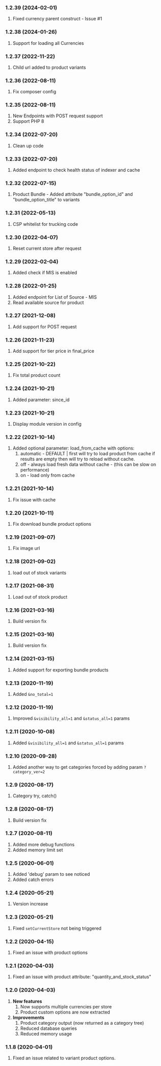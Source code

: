 ### 1.2.39 (2024-02-01)
  1. Fixed currency parent construct - Issue #1

### 1.2.38 (2024-01-26)
  1. Support for loading all Currencies

### 1.2.37 (2022-11-22)
  1. Child url added to product variants

### 1.2.36 (2022-08-11)
  1. Fix composer config

### 1.2.35 (2022-08-11)
  1. New Endpoints with POST request support
  2. Support PHP 8

### 1.2.34 (2022-07-20)
  1. Clean up code

### 1.2.33 (2022-07-20)
  1. Added endpoint to check health status of indexer and cache

### 1.2.32 (2022-07-15)
  1. Product Bundle - Added attribute "bundle_option_id" and "bundle_option_title" to variants

### 1.2.31 (2022-05-13)
  1. CSP whitelist for trucking code

### 1.2.30 (2022-04-07)
  1. Reset current store after request

### 1.2.29 (2022-02-04)
  1. Added check if MIS is enabled

### 1.2.28 (2022-01-25)
  1. Added endpoint for List of Source - MIS
  2. Read available source for product

### 1.2.27 (2021-12-08)
  1. Add support for POST request

### 1.2.26 (2021-11-23)
  1. Add support for tier price in final_price

### 1.2.25 (2021-10-22)
  1. Fix total product count

### 1.2.24 (2021-10-21)
  1. Added parameter: since_id

### 1.2.23 (2021-10-21)
  1. Display module version in config

### 1.2.22 (2021-10-14)
  1. Added optional parameter: load_from_cache with options:
     1. automatic - DEFAULT | first will try to load product from cache if results are empty then will try to reload without cache.
     2. off - always load fresh data without cache - (this can be slow on performance)
     3. on - load only from cache

### 1.2.21 (2021-10-14)
  1. Fix issue with cache 

### 1.2.20 (2021-10-11)
  1. Fix download bundle product options

### 1.2.19 (2021-09-07)
  1. Fix image url

### 1.2.18 (2021-09-02)
  1. load out of stock variants

### 1.2.17 (2021-08-31)
  1. Load out of stock product

### 1.2.16 (2021-03-16)
  1. Build version fix

### 1.2.15 (2021-03-16)
  1. Build version fix

### 1.2.14 (2021-03-15)
  1. Added support for exporting bundle products

### 1.2.13 (2020-11-19)
  1. Added `&no_total=1`

### 1.2.12 (2020-11-19)
  1. Improved `&visibility_all=1` and `&status_all=1` params

### 1.2.11 (2020-10-08)
  1. Added `&visibility_all=1` and `&status_all=1` params

### 1.2.10 (2020-09-28)
  1. Added another way to get categories forced by adding param `?category_ver=2`

### 1.2.9 (2020-08-17)
  1. Category try, catch()
  
### 1.2.8 (2020-08-17)
  1. Build version fix
  
### 1.2.7 (2020-08-11)
  1. Added more debug functions
  2. Added memory limit set

### 1.2.5 (2020-06-01)
  1. Added 'debug' param to see noticed
  2. Added catch errors

### 1.2.4 (2020-05-21)
  1. Version increase
  
### 1.2.3 (2020-05-21)
  1. Fixed `setCurrentStore` not being triggered
  
### 1.2.2 (2020-04-15)
  1. Fixed an issue with product options

### 1.2.1 (2020-04-03)
  1. Fixed an issue with product attribute: "quantity_and_stock_status"

### 1.2.0 (2020-04-03)
  1. **New features**
        1. Now supports multiple currencies per store
        2. Product custom options are now extracted
  2. **Improvements**
        1. Product category output (now returned as a category tree)
        2. Reduced database queries
        3. Reduced memory usage
  
### 1.1.8 (2020-04-01)
  1. Fixed an issue related to variant product options.
